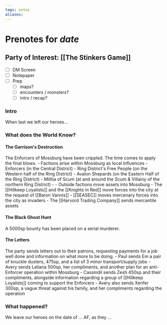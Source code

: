```yaml
---
tags: notes
aliases:
---
```


# Prenotes for *date*
## Party of Interest: [[The Stinkers Game]]
- [ ] DM Screen
- [ ] Notepaper
- [ ] Prep
	- [ ] maps?
	- [ ] encounters / monsters?
	- [ ] intro / recap?

### Intro

When last we left our heroes...

### What does the World Know?
#### The Garrison's Destruction
The Enforcers of Mossburg have been crippled. The time comes to apply the final blows.
	- Factions arise within Mossburg as local influences
		- Enforcers (in the Central District)
		- Ring District's Free People (on the Western half of the Ring District)
		- Avalon Shepards (on the Eastern Half of the Ring District)
		- Militia of Scum (at and around the Scum & Villainy of the northern Ring District) 
		- 
	- Outside factions move assets into Mossburg
		- The [[Hillkeep Loyalists]] and the [[Knights in Red]] move forces into the city at the request of [[Baron Vannis]]
		- [[SEASEC]] moves mercenary forces into the city as invaders
		- The [[Harvord Trading Company]] sends mercantile assets  
#### The Black Ghost Hunt
A 5000sp bounty has been placed on a serial murderer.
#### The Letters
The party sends letters out to their patrons, requesting payments for a job well done and information on what more to be doing.
	- Paul sends Em a pair of knuckle dusters, 475sp, and a list of 3 minor transport/supply jobs
	- Avery sends Leliana 500sp, her compliments, and another plan for an anti-Enforcer operation within Mossburg
	- Cassindil sends Zesh 450sp and their compliments, alongside information regarding a group of [[Hillkeep Loyalists]] coming to support the Enforcers 
	- Avery also sends Xenfer 300sp, a vague threat against his family, and her compliments regarding the operation

### What happened?


We leave our heroes on the date of ... AF, as they ...